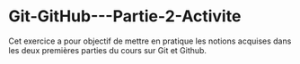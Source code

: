 # Git-GitHub---Partie-2-Activite

Cet exercice a pour objectif de mettre en pratique les notions acquises dans les deux premières parties du cours sur Git et Github.
